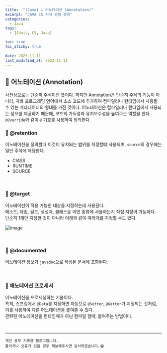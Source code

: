 ```yaml
---
title:  "[Java] ☕ 어노테이션 (Annotation)"
excerpt: "JAVA CS 지식 관련 정리"
categories:
  - Java
tags:
  - [JUnit, CS, Java]

toc: true
toc_sticky: true
 
date: 2023-11-11
last_modified_at: 2023-11-11
---
```



## 📖 어노테이션 (Annotation)

사전상으로는 단순히 주석이란 뜻이다.
하지만 Annotation은 단순히 주석의 기능이 아니라, 자바 프로그래밍 언어에서 소스 코드에 추가하여 컴파일러나 런타임에서 사용될 수 있는 메타데이터의 형태를 가진 것이다.
어노테이션은 컴파일러나 런타임에서 사용되는 정보를 제공하기 때문에, 코드의 가독성과 유지보수성을 높여주는 역할을 한다.  
`@Override`와 같이 `@` 기호를 사용하여 정의한다.  

### 🍄 @retention

어노테이션을 정의할때 이것이 유지되는 범위를  지정할떄 사용되며, `source`의 경우에는 일반 주석에 해당한다.  

- ClASS
- RUNTIME
- SOURCE

<br>

### 🍄 @target

어노테이션이 적용 가능한 대상을 지정하는데 사용된다.  
메소드, 타입, 필드, 생성자, 클래스등 어떤 종류에 사용하는지 직접 지정이 가능하다.  
단순히 1개만 지정한 것이 아니라 아래와 같이 여러개를 지정할 수도 있다.  

![image](https://github.com/yyechan0602/yyechan0602.github.io/assets/37824506/cb002cf8-c711-4407-8538-d51cd48ebcd6)

<br>

### 🍄 @documented

어노테이션 정보가 `javadoc`으로 작성된 문서에 포함된다.  

<br>

### 🍄 애노테이션 프로세서

어노테이션을 프로세싱하는 기술이다.  
특히, 스프링에서 `@Data`를 지정하면 자동으로 `@Setter`, `@Getter`가 지정되는 것처럼, 이를 사용하여 다른 어노테이션을 붙여줄 수 있다.  
관련된 어노테이션을 런타임때가 아닌 컴파일 할때, 붙여주는 방법이다.  

<br>

***
    개인 공부 기록용 블로그입니다.
    틀리거나 오류가 있을 경우 제보해주시면 감사하겠습니다.😁